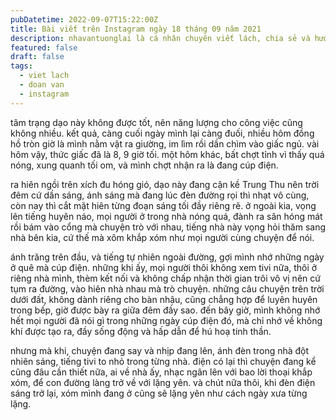 ```yaml
---
pubDatetime: 2022-09-07T15:22:00Z
title: Bài viết trên Instagram ngày 18 tháng 09 năm 2021
description: nhavantuonglai là cá nhân chuyên viết lách, chia sẻ và hướng dẫn mọi người thuần thục hơn khi thực hành viết lách mỗi ngày qua những bài chia sẻ ngắn trên Instagram chính thức.
featured: false
draft: false
tags:
  - viet lach
  - doan van
  - instagram
---
```


tâm trạng dạo này không được tốt, nên năng lượng cho công việc cũng không nhiều. kết quả, càng cuối ngày mình lại càng đuối, nhiều hôm đồng hồ tròn giờ là mình nằm vật ra giường, im lìm rồi dần chìm vào giấc ngủ. vài hôm vậy, thức giấc đã là 8, 9 giờ tối. một hôm khác, bất chợt tỉnh vì thấy quá nóng, xung quanh tối om, và mình chợt nhận ra là đang cúp điện.

ra hiên ngồi trên xích đu hóng gió, dạo này đang cận kề Trung Thu nên trời đêm cứ dần sáng, ánh sáng mà đang lúc đèn đường rọi thì nhạt vô cùng, còn nay thì cắt mặt hiên từng đoạn sáng tối đầy riêng rẽ. ở ngoài kia, vọng lên tiếng huyên náo, mọi người ở trong nhà nóng quá, đành ra sân hóng mát rồi bám vào cổng mà chuyện trò với nhau, tiếng nhà này vọng hỏi thăm sang nhà bên kia, cứ thế mà xôm khắp xóm như mọi người cùng chuyện để nói.

ánh trăng trên đầu, và tiếng tự nhiên ngoài đường, gợi mình nhớ những ngày ở quê mà cúp điện. những khi ấy, mọi người thôi không xem tivi nữa, thôi ở riêng nhà mình, thèm kết nối và không chấp nhận thời gian trôi vô vị nên cứ tụm ra đường, vào hiên nhà nhau mà trò chuyện. những câu chuyện trên trời dưới đất, không dành riêng cho bàn nhậu, cũng chẳng hợp để luyên huyên trong bếp, giờ được bày ra giữa đêm đầy sao. đến bây giờ, mình không nhớ hết mọi người đã nói gì trong những ngày cúp điện đó, mà chỉ nhớ về không khí được tạo ra, đầy sống động và hấp dẫn để hú hoạ tinh thần.

nhưng mà khi, chuyện đang say và nhịp đang lên, ánh đèn trong nhà đột nhiên sáng, tiếng tivi to nhỏ trong từng nhà. điện có lại thì chuyện đang kể cũng đâu cần thiết nữa, ai về nhà ấy, nhạc ngân lên với bao lời thoại khắp xóm, để con đường làng trở về với lặng yên. và chút nữa thôi, khi đèn điện sáng trở lại, xóm mình đang ở cũng sẽ lặng yên như cách ngày xưa từng lặng.
